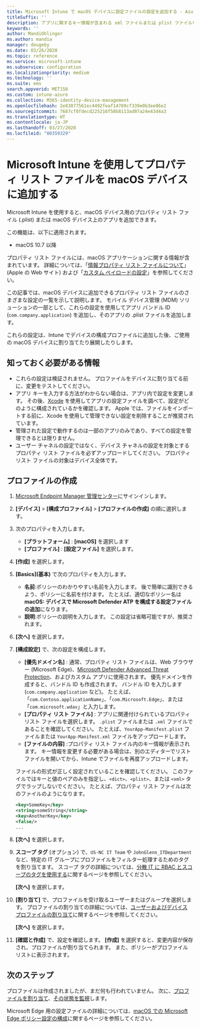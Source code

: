 ```yaml
---
title: Microsoft Intune で macOS デバイスに設定ファイルの設定を追加する - Azure | Microsoft Docs
titleSuffix: ''
description: アプリに関するキー情報が含まれる xml ファイルまたは plist ファイルを追加します。 設定ファイル デバイス構成プロファイルを使用してプロパティ リスト ファイル内のキー情報を変更し、それを macOS デバイスに割り当てます。
keywords: ''
author: MandiOhlinger
ms.author: mandia
manager: dougeby
ms.date: 03/26/2020
ms.topic: reference
ms.service: microsoft-intune
ms.subservice: configuration
ms.localizationpriority: medium
ms.technology: ''
ms.suite: ems
search.appverid: MET150
ms.custom: intune-azure
ms.collection: M365-identity-device-management
ms.openlocfilehash: 2e83077561ec4492feaf14789cf339e0b3ee86e2
ms.sourcegitcommit: 7687cf8fdecd225216f58b8113ad07a24e43d4a3
ms.translationtype: HT
ms.contentlocale: ja-JP
ms.lasthandoff: 03/27/2020
ms.locfileid: "80359329"
---
```

# <a name="add-a-property-list-file-to-macos-devices-using-microsoft-intune"></a>Microsoft Intune を使用してプロパティ リスト ファイルを macOS デバイスに追加する

Microsoft Intune を使用すると、macOS デバイス用のプロパティ リスト ファイル (.plist) または macOS デバイス上のアプリを追加できます。

この機能は、以下に適用されます。

- macOS 10.7 以降

プロパティ リスト ファイルには、macOS アプリケーションに関する情報が含まれています。 詳細については、「[情報プロパティ リスト ファイルについて](https://developer.apple.com/library/archive/documentation/General/Reference/InfoPlistKeyReference/Articles/AboutInformationPropertyListFiles.html)」 (Apple の Web サイト) および「[カスタム ペイロードの設定](https://support.apple.com/guide/mdm/custom-mdm9abbdbe7/1/web/1)」を参照してください。

この記事では、macOS デバイスに追加できるプロパティ リスト ファイルのさまざまな設定の一覧を示して説明します。 モバイル デバイス管理 (MDM) ソリューションの一部として、これらの設定を使用してアプリ バンドル ID (`com.company.application`) を追加し、そのアプリの .plist ファイルを追加します。

これらの設定は、Intune でデバイスの構成プロファイルに追加した後、ご使用の macOS デバイスに割り当てたり展開したりします。

## <a name="what-you-need-to-know"></a>知っておく必要がある情報

- これらの設定は検証されません。 プロファイルをデバイスに割り当てる前に、変更をテストしてください。
- アプリ キーを入力する方法がわからない場合は、アプリ内で設定を変更します。 その後、[Xcode](https://developer.apple.com/xcode/) を使用してアプリの設定ファイルを調べて、設定がどのように構成されているかを確認します。 Apple では、ファイルをインポートする前に、Xcode を使用して管理できない設定を削除することが推奨されています。
- 管理された設定で動作するのは一部のアプリのみであり、すべての設定を管理できるとは限りません。
- ユーザー チャネルの設定ではなく、デバイス チャネルの設定を対象とするプロパティ リスト ファイルを必ずアップロードしてください。 プロパティ リスト ファイルの対象はデバイス全体です。

## <a name="create-the-profile"></a>プロファイルの作成

1. [Microsoft Endpoint Manager 管理センター](https://go.microsoft.com/fwlink/?linkid=2109431)にサインインします。
2. **[デバイス]**  >  **[構成プロファイル]**  >  **[プロファイルの作成]** の順に選択します。
3. 次のプロパティを入力します。

    - **[プラットフォーム]** : **[macOS]** を選択します
    - **[プロファイル]** : **[設定ファイル]** を選択します。

4. **[作成]** を選択します。
5. **[Basics]\(基本\)** で次のプロパティを入力します。

    - **名前**:ポリシーのわかりやすい名前を入力します。 後で簡単に識別できるよう、ポリシーに名前を付けます。 たとえば、適切なポリシー名は **macOS: デバイスで Microsoft Defender ATP を構成する設定ファイルの追加**になります。
    - **説明**:ポリシーの説明を入力します。 この設定は省略可能ですが、推奨されます。

6. **[次へ]** を選択します。

7. **[構成設定]** で、次の設定を構成します。

    - **[優先ドメイン名]** : 通常、プロパティ リスト ファイルは、Web ブラウザー (Microsoft Edge)、[Microsoft Defender Advanced Threat Protection](https://docs.microsoft.com/windows/security/threat-protection/microsoft-defender-atp/microsoft-defender-atp-mac)、およびカスタム アプリに使用されます。 優先ドメインを作成すると、バンドル ID も作成されます。 バンドル ID を入力します (`com.company.application` など)。 たとえば、「`com.Contoso.applicationName`」、「`com.Microsoft.Edge`」、または「`com.microsoft.wdav`」と入力します。
    - **[プロパティ リスト ファイル]** : アプリに関連付けられているプロパティ リスト ファイルを選択します。 `.plist` ファイルまたは `.xml` ファイルであることを確認してください。 たとえば、`YourApp-Manifest.plist` ファイルまたは `YourApp-Manifest.xml` ファイルをアップロードします。
    - **[ファイルの内容]** :プロパティ リスト ファイル内のキー情報が表示されます。 キー情報を変更する必要がある場合は、別のエディターでリスト ファイルを開いてから、Intune でファイルを再度アップロードします。

    ファイルの形式が正しく設定されていることを確認してください。 このファイルではキーと値のペアのみを指定し、`<dict>`、`<plist>`、または `<xml>` タグでラップしないでください。 たとえば、プロパティ リスト ファイルは次のファイルのようになります。

    ```xml
    <key>SomeKey</key>
    <string>someString</string>
    <key>AnotherKey</key>
    <false/>
    ...
    ```

8. **[次へ]** を選択します。
9. **スコープ タグ** (オプション) で、`US-NC IT Team` や `JohnGlenn_ITDepartment` など、特定の IT グループにプロファイルをフィルター処理するためのタグを割り当てます。 スコープ タグの詳細については、[分散 IT に RBAC とスコープのタグを使用する](../fundamentals/scope-tags.md)に関するページを参照してください。

    **[次へ]** を選択します。

10. **[割り当て]** で、プロファイルを受け取るユーザーまたはグループを選択します。 プロファイルの割り当ての詳細については、[ユーザーおよびデバイス プロファイルの割り当て](device-profile-assign.md)に関するページを参照してください。

    **[次へ]** を選択します。

11. **[確認と作成]** で、設定を確認します。 **[作成]** を選択すると、変更内容が保存され、プロファイルが割り当てられます。 また、ポリシーがプロファイル リストに表示されます。

## <a name="next-steps"></a>次のステップ

プロファイルは作成されましたが、まだ何も行われていません。 次に、[プロファイルを割り当て](device-profile-assign.md)、[その状態を監視](device-profile-monitor.md)します。

Microsoft Edge 用の設定ファイルの詳細については、[macOS での Microsoft Edge ポリシー設定の構成](https://docs.microsoft.com/deployedge/configure-microsoft-edge-on-mac)に関するページを参照してください。
